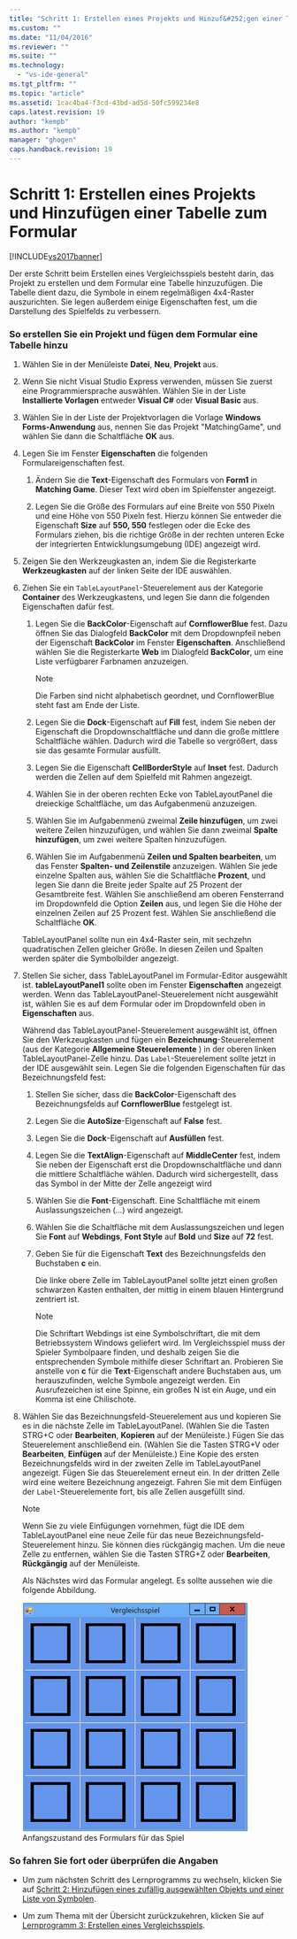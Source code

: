 ```yaml
---
title: "Schritt 1: Erstellen eines Projekts und Hinzuf&#252;gen einer Tabelle zum Formular | Microsoft Docs"
ms.custom: ""
ms.date: "11/04/2016"
ms.reviewer: ""
ms.suite: ""
ms.technology: 
  - "vs-ide-general"
ms.tgt_pltfrm: ""
ms.topic: "article"
ms.assetid: 1cac4ba4-f3cd-43bd-ad5d-50fc599234e8
caps.latest.revision: 19
author: "kempb"
ms.author: "kempb"
manager: "ghogen"
caps.handback.revision: 19
---
```

# Schritt 1: Erstellen eines Projekts und Hinzuf&#252;gen einer Tabelle zum Formular
[!INCLUDE[vs2017banner](../code-quality/includes/vs2017banner.md)]

Der erste Schritt beim Erstellen eines Vergleichsspiels besteht darin, das Projekt zu erstellen und dem Formular eine Tabelle hinzuzufügen.  Die Tabelle dient dazu, die Symbole in einem regelmäßigen 4x4\-Raster auszurichten.  Sie legen außerdem einige Eigenschaften fest, um die Darstellung des Spielfelds zu verbessern.  
  
### So erstellen Sie ein Projekt und fügen dem Formular eine Tabelle hinzu  
  
1.  Wählen Sie in der Menüleiste **Datei**, **Neu**, **Projekt** aus.  
  
2.  Wenn Sie nicht Visual Studio Express verwenden, müssen Sie zuerst eine Programmiersprache auswählen.  Wählen Sie in der Liste **Installierte Vorlagen** entweder **Visual C\#** oder **Visual Basic** aus.  
  
3.  Wählen Sie in der Liste der Projektvorlagen die Vorlage **Windows Forms\-Anwendung** aus, nennen Sie das Projekt "MatchingGame", und wählen Sie dann die Schaltfläche **OK** aus.  
  
4.  Legen Sie im Fenster **Eigenschaften** die folgenden Formulareigenschaften fest.  
  
    1.  Ändern Sie die **Text**\-Eigenschaft des Formulars von **Form1** in **Matching Game**.  Dieser Text wird oben im Spielfenster angezeigt.  
  
    2.  Legen Sie die Größe des Formulars auf eine Breite von 550 Pixeln und eine Höhe von 550 Pixeln fest.  Hierzu können Sie entweder die Eigenschaft **Size** auf **550, 550** festlegen oder die Ecke des Formulars ziehen, bis die richtige Größe in der rechten unteren Ecke der integrierten Entwicklungsumgebung \(IDE\) angezeigt wird.  
  
5.  Zeigen Sie den Werkzeugkasten an, indem Sie die Registerkarte **Werkzeugkasten** auf der linken Seite der IDE auswählen.  
  
6.  Ziehen Sie ein `TableLayoutPanel`\-Steuerelement aus der Kategorie **Container** des Werkzeugkastens, und legen Sie dann die folgenden Eigenschaften dafür fest.  
  
    1.  Legen Sie die **BackColor**\-Eigenschaft auf **CornflowerBlue** fest.  Dazu öffnen Sie das Dialogfeld **BackColor** mit dem Dropdownpfeil neben der Eigenschaft **BackColor** im Fenster **Eigenschaften**.  Anschließend wählen Sie die Registerkarte **Web** im Dialogfeld **BackColor**, um eine Liste verfügbarer Farbnamen anzuzeigen.  
  
        > [!NOTE]
        >  Die Farben sind nicht alphabetisch geordnet, und CornflowerBlue steht fast am Ende der Liste.  
  
    2.  Legen Sie die **Dock**\-Eigenschaft auf **Fill** fest, indem Sie neben der Eigenschaft die Dropdownschaltfläche und dann die große mittlere Schaltfläche wählen.  Dadurch wird die Tabelle so vergrößert, dass sie das gesamte Formular ausfüllt.  
  
    3.  Legen Sie die Eigenschaft **CellBorderStyle** auf **Inset** fest.  Dadurch werden die Zellen auf dem Spielfeld mit Rahmen angezeigt.  
  
    4.  Wählen Sie in der oberen rechten Ecke von TableLayoutPanel die dreieckige Schaltfläche, um das Aufgabenmenü anzuzeigen.  
  
    5.  Wählen Sie im Aufgabenmenü zweimal **Zeile hinzufügen**, um zwei weitere Zeilen hinzuzufügen, und wählen Sie dann zweimal **Spalte hinzufügen**, um zwei weitere Spalten hinzuzufügen.  
  
    6.  Wählen Sie im Aufgabenmenü **Zeilen und Spalten bearbeiten**, um das Fenster **Spalten\- und Zeilenstile** anzuzeigen.  Wählen Sie jede einzelne Spalten aus, wählen Sie die Schaltfläche **Prozent**, und legen Sie dann die Breite jeder Spalte auf 25 Prozent der Gesamtbreite fest.  Wählen Sie anschließend am oberen Fensterrand im Dropdownfeld die Option **Zeilen** aus, und legen Sie die Höhe der einzelnen Zeilen auf 25 Prozent fest.  Wählen Sie anschließend die Schaltfläche **OK**.  
  
     TableLayoutPanel sollte nun ein 4x4\-Raster sein, mit sechzehn quadratischen Zellen gleicher Größe.  In diesen Zeilen und Spalten werden später die Symbolbilder angezeigt.  
  
7.  Stellen Sie sicher, dass TableLayoutPanel im Formular\-Editor ausgewählt ist.  **tableLayoutPanel1** sollte oben im Fenster **Eigenschaften** angezeigt werden.  Wenn das TableLayoutPanel\-Steuerelement nicht ausgewählt ist, wählen Sie es auf dem Formular oder im Dropdownfeld oben in **Eigenschaften** aus.  
  
     Während das TableLayoutPanel\-Steuerelement ausgewählt ist, öffnen Sie den Werkzeugkasten und fügen ein **Bezeichnung**\-Steuerelement \(aus der Kategorie **Allgemeine Steuerelemente** \) in der oberen linken TableLayoutPanel\-Zelle hinzu.  Das `Label`\-Steuerelement sollte jetzt in der IDE ausgewählt sein.  Legen Sie die folgenden Eigenschaften für das Bezeichnungsfeld fest:  
  
    1.  Stellen Sie sicher, dass die **BackColor**\-Eigenschaft des Bezeichnungsfelds auf **CornflowerBlue** festgelegt ist.  
  
    2.  Legen Sie die **AutoSize**\-Eigenschaft auf **False** fest.  
  
    3.  Legen Sie die **Dock**\-Eigenschaft auf **Ausfüllen** fest.  
  
    4.  Legen Sie die **TextAlign**\-Eigenschaft auf **MiddleCenter** fest, indem Sie neben der Eigenschaft erst die Dropdownschaltfläche und dann die mittlere Schaltfläche wählen.  Dadurch wird sichergestellt, dass das Symbol in der Mitte der Zelle angezeigt wird  
  
    5.  Wählen Sie die **Font**\-Eigenschaft.  Eine Schaltfläche mit einem Auslassungszeichen \(…\) wird angezeigt.  
  
    6.  Wählen Sie die Schaltfläche mit dem Auslassungszeichen und legen Sie **Font** auf **Webdings**, **Font Style** auf **Bold** und **Size** auf **72** fest.  
  
    7.  Geben Sie für die Eigenschaft **Text** des Bezeichnungsfelds den Buchstaben **c** ein.  
  
         Die linke obere Zelle im TableLayoutPanel sollte jetzt einen großen schwarzen Kasten enthalten, der mittig in einem blauen Hintergrund zentriert ist.  
  
        > [!NOTE]
        >  Die Schriftart Webdings ist eine Symbolschriftart, die mit dem Betriebssystem Windows geliefert wird.  Im Vergleichsspiel muss der Spieler Symbolpaare finden, und deshalb zeigen Sie die entsprechenden Symbole mithilfe dieser Schriftart an.  Probieren Sie anstelle von **c** für die **Text**\-Eigenschaft andere Buchstaben aus, um herauszufinden, welche Symbole angezeigt werden.  Ein Ausrufezeichen ist eine Spinne, ein großes N ist ein Auge, und ein Komma ist eine Chilischote.  
  
8.  Wählen Sie das Bezeichnungsfeld\-Steuerelement aus und kopieren Sie es in die nächste Zelle im TableLayoutPanel. \(Wählen Sie die Tasten STRG\+C oder **Bearbeiten**, **Kopieren** auf der Menüleiste.\) Fügen Sie das Steuerelement anschließend ein. \(Wählen Sie die Tasten STRG\+V oder **Bearbeiten**, **Einfügen** auf der Menüleiste.\) Eine Kopie des ersten Bezeichnungsfelds wird in der zweiten Zelle im TableLayoutPanel angezeigt.  Fügen Sie das Steuerelement erneut ein. In der dritten Zelle wird eine weitere Bezeichnung angezeigt.  Fahren Sie mit dem Einfügen der `Label`\-Steuerelemente fort, bis alle Zellen ausgefüllt sind.  
  
    > [!NOTE]
    >  Wenn Sie zu viele Einfügungen vornehmen, fügt die IDE dem TableLayoutPanel eine neue Zeile für das neue Bezeichnungsfeld\-Steuerelement hinzu.  Sie können dies rückgängig machen.  Um die neue Zelle zu entfernen, wählen Sie die Tasten STRG\+Z oder **Bearbeiten**, **Rückgängig** auf der Menüleiste.  
  
     Als Nächstes wird das Formular angelegt.  Es sollte aussehen wie die folgende Abbildung.  
  
     ![Anfangszustand des Formulars für das Vergleichsspiel](../ide/media/express_tut4step1.png "Express\_Tut4Step1")  
Anfangszustand des Formulars für das Spiel  
  
### So fahren Sie fort oder überprüfen die Angaben  
  
-   Um zum nächsten Schritt des Lernprogramms zu wechseln, klicken Sie auf [Schritt 2: Hinzufügen eines zufällig ausgewählten Objekts und einer Liste von Symbolen](../ide/step-2-add-a-random-object-and-a-list-of-icons.md).  
  
-   Um zum Thema mit der Übersicht zurückzukehren, klicken Sie auf [Lernprogramm 3: Erstellen eines Vergleichsspiels](../ide/tutorial-3-create-a-matching-game.md).